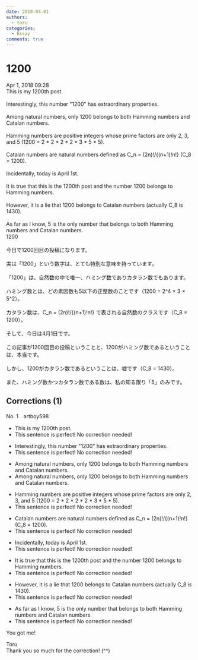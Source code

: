 ```yaml
---
date: 2018-04-01
authors:
  - toru
categories:
  - Essay
comments: true
---
```


# 1200
<div class="date">Apr 1, 2018 09:28</div>
<div id="post"><div id="body_show_ori">
This is my 1200th post.<br/><br/>Interestingly, this number "1200" has extraordinary properties.<br/><br/>Among natural numbers, only 1200 belongs to both Hamming numbers and Catalan numbers.<br/><br/>Hamming numbers are positive integers whose prime factors are only 2, 3, and 5 (1200 = 2 * 2 * 2 * 2 * 3 * 5 * 5).<br/><br/>Catalan numbers are natural numbers defined as C_n = (2n)!/{(n+1)!n!}  (C_8 = 1200).<br/><br/>Incidentally, today is April 1st.<br/><br/>It is true that this is the 1200th post and the number 1200 belongs to Hamming numbers.<br/><br/>However, it is a lie that 1200 belongs to Catalan numbers (actually C_8 is 1430).<br/><br/>As far as I know, 5 is the only number that belongs to both Hamming numbers and Catalan numbers.
</div></div>

<!-- more -->

<div id="post_ja"><div id="body_show_mo">
1200<br/><br/>今日で1200回目の投稿になります。<br/><br/>実は「1200」という数字は、とても特別な意味を持っています。<br/><br/>「1200」は、自然数の中で唯一、ハミング数でありカタラン数でもあります。<br/><br/>ハミング数とは、どの素因数も5以下の正整数のことです（1200 = 2^4 × 3 × 5^2）。<br/><br/>カタラン数は、C_n = (2n)!/{(n+1)!n!} で表される自然数のクラスです（C_8 = 1200）。<br/><br/>そして、今日は4月1日です。<br/><br/>この記事が1200回目の投稿ということと、1200がハミング数であるということは、本当です。<br/><br/>しかし、1200がカタラン数であるということは、嘘です（C_8 = 1430）。<br/><br/>また、ハミング数かつカタラン数である数は、私の知る限り「5」のみです。
</div></div>

## Corrections (1)
<div id="block"><div class="first_name"> No. 1　<span class="just_name">artboy598</span></div><div id="block2">
<ul class="correction_field">
<li class="incorrect">This is my 1200th post.</li>
<li class="corrected perfect">This sentence is perfect! No correction needed!</li>
</ul>
<ul class="correction_field">
<li class="incorrect">Interestingly, this number "1200" has extraordinary properties.</li>
<li class="corrected perfect">This sentence is perfect! No correction needed!</li>
</ul>
<ul class="correction_field">
<li class="incorrect">Among natural numbers, only 1200 belongs to both Hamming numbers and Catalan numbers.</li>
<li class="corrected correct">
Among natural numbers, only 1200 belongs to both Hamming <span class="sline"><span class="f_gray">numbers</span></span> and Catalan numbers.
</li>
</ul>
<ul class="correction_field">
<li class="incorrect">Hamming numbers are positive integers whose prime factors are only 2, 3, and 5 (1200 = 2 * 2 * 2 * 2 * 3 * 5 * 5).</li>
<li class="corrected perfect">This sentence is perfect! No correction needed!</li>
</ul>
<ul class="correction_field">
<li class="incorrect">Catalan numbers are natural numbers defined as C_n = (2n)!/{(n+1)!n!}  (C_8 = 1200).</li>
<li class="corrected perfect">This sentence is perfect! No correction needed!</li>
</ul>
<ul class="correction_field">
<li class="incorrect">Incidentally, today is April 1st.</li>
<li class="corrected perfect">This sentence is perfect! No correction needed!</li>
</ul>
<ul class="correction_field">
<li class="incorrect">It is true that this is the 1200th post and the number 1200 belongs to Hamming numbers.</li>
<li class="corrected perfect">This sentence is perfect! No correction needed!</li>
</ul>
<ul class="correction_field">
<li class="incorrect">However, it is a lie that 1200 belongs to Catalan numbers (actually C_8 is 1430).</li>
<li class="corrected perfect">This sentence is perfect! No correction needed!</li>
</ul>
<ul class="correction_field">
<li class="incorrect">As far as I know, 5 is the only number that belongs to both Hamming numbers and Catalan numbers.</li>
<li class="corrected perfect">This sentence is perfect! No correction needed!</li>
</ul>
<p class="comment_small">
 You got me!
</p>

</div><div class="name"><span class="just_name">Toru</span><br>
Thank you so much for the correction! (^^)
</div>
</div>
